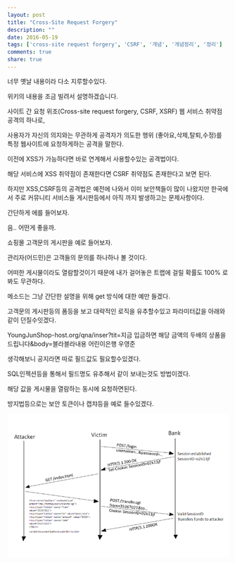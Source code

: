 ```yaml
---
layout: post
title: "Cross-Site Request Forgery"
description: ""
date: 2016-05-19
tags: ['cross-site request forgery', 'CSRF', '개념', '개념정리', '정리']
comments: true
share: true
---
```


  

  

  

  

  

너무 옛날 내용이라 다소 지루할수있다.

위키의 내용을 조금 빌려서 설명하겠습니다.

사이트 간 요청 위조(Cross-site request forgery, CSRF, XSRF) 웹 서비스 취약점 공격의 하나로,

사용자가 자신의 의지와는 무관하게 공격자가 의도한 행위 (좋아요,삭제,탈퇴,수정)를 특정 웹사이트에 요청하게하는 공격을 말한다.

  

이전에 XSS가 가능하다면 바로 연계해서 사용할수있는 공격법이다.

해당 서비스에 XSS 취약점이 존재한다면 CSRF 취약점도 존재한다고 보면 된다.

  

하지만 XSS,CSRF등의 공격법은 예전에 나와서 이미 보안책들이 많이 나왔지만 한국에서 주로 커뮤니티 서비스들 게시판등에서 아직 까지
발생하고는 문제사항이다.

  

간단하게 에를 들어보자.

음.. 어떤게 좋을까.

  

쇼핑몰 고객문의 게시판을 예로 들어보자.

관리자(어드민)은 고객들의 문의를 하나하나 볼 것이다.

어떠한 게시물이라도 열람할것이기 때문에 내가 걸어놓은 트랩에 걸릴 확률도 100% 로 봐도 무관하다.

메소드는 그냥 간단한 설명을 위해 get 방식에 대한 예만 들겠다.

고객문의 게시판등의 폼등을 보고 대략적인 로직을 유추할수있고 파라미터값을 아래와 같이 던질수잇겠다.

  

YoungJunShop-host.org/qna/inser?tit=지금 입금하면 해당 금액의 두배의 상품을 드립니다&body=블라블라내용
어린이은행 우영준

  

생각해보니 공지라면 따로 필드값도 필요할수있겠다.

SQL인젝션등을 통해서 필드명도 유추해서 같이 보내는것도 방법이겠다.

  

해당 값을 게시물을 열람하는 동시에 요청하면된다.

방지법등으로는 보안 토큰이나 캡챠등을 예로 들수있겠다.

![](/assets/images/posts/624/21397646573D357D1F263B.PNG)

  

